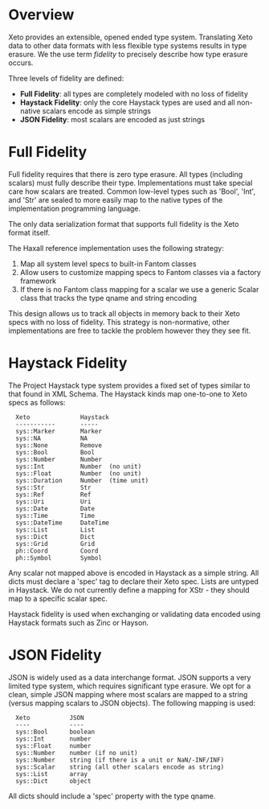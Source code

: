 # Overview

Xeto provides an extensible, opened ended type system.  Translating Xeto data
to other data formats with less flexible type systems results in type erasure.
We the use term *fidelity* to precisely describe how type erasure occurs.

Three levels of fidelity are defined:

- **Full Fidelity**: all types are completely modeled with no loss of fidelity
- **Haystack Fidelity**: only the core Haystack types are used and
  all non-native scalars encode as simple strings
- **JSON Fidelity**: most scalars are encoded as just strings

# Full Fidelity

Full fidelity requires that there is zero type erasure.  All types
(including scalars) must fully describe their type.  Implementations
must take special care how scalars are treated.  Common low-level types
such as 'Bool', 'Int', and 'Str' are sealed to more easily map to the
native types of the implementation programming language.

The only data serialization format that supports full fidelity is the
Xeto format itself.

The Haxall reference implementation uses the following strategy:
1. Map all system level specs to built-in Fantom classes
2. Allow users to customize mapping specs to Fantom classes via a factory framework
3. If there is no Fantom class mapping for a scalar we use a generic Scalar
   class that tracks the type qname and string encoding

This design allows us to track all objects in memory back to their Xeto specs
with no loss of fidelity. This strategy is non-normative, other implementations
are free to tackle the problem however they they see fit.

# Haystack Fidelity

The Project Haystack type system provides a fixed set of types similar to
that found in XML Schema.  The Haystack kinds map one-to-one to Xeto
specs as follows:

```
  Xeto              Haystack
  -----------       -----
  sys::Marker       Marker
  sys::NA           NA
  sys::None         Remove
  sys::Bool         Bool
  sys::Number       Number
  sys::Int          Number  (no unit)
  sys::Float        Number  (no unit)
  sys::Duration     Number  (time unit)
  sys::Str          Str
  sys::Ref          Ref
  sys::Uri          Uri
  sys::Date         Date
  sys::Time         Time
  sys::DateTime     DateTime
  sys::List         List
  sys::Dict         Dict
  sys::Grid         Grid
  ph::Coord         Coord
  ph::Symbol        Symbol
```

Any scalar not mapped above is encoded in Haystack as a simple string.
All dicts must declare a 'spec' tag to declare their Xeto spec.
Lists are untyped in Haystack.  We do not currently define a mapping
for XStr - they should map to a specific scalar spec.

Haystack fidelity is used when exchanging or validating data encoded
using Haystack formats such as Zinc or Hayson.

# JSON Fidelity

JSON is widely used as a data interchange format.  JSON supports a very
limited type system, which requires significant type erasure.  We opt for
a clean, simple JSON mapping where most scalars are mapped to a string (versus
mapping scalars to JSON objects).  The following mapping is used:

```
  Xeto           JSON
  ----           ----
  sys::Bool      boolean
  sys::Int       number
  sys::Float     number
  sys::Number    number (if no unit)
  sys::Number    string (if there is a unit or NaN/-INF/INF)
  sys::Scalar    string (all other scalars encode as string)
  sys::List      array
  sys::Dict      object
  ```

All dicts should include a 'spec' property with the type qname.
